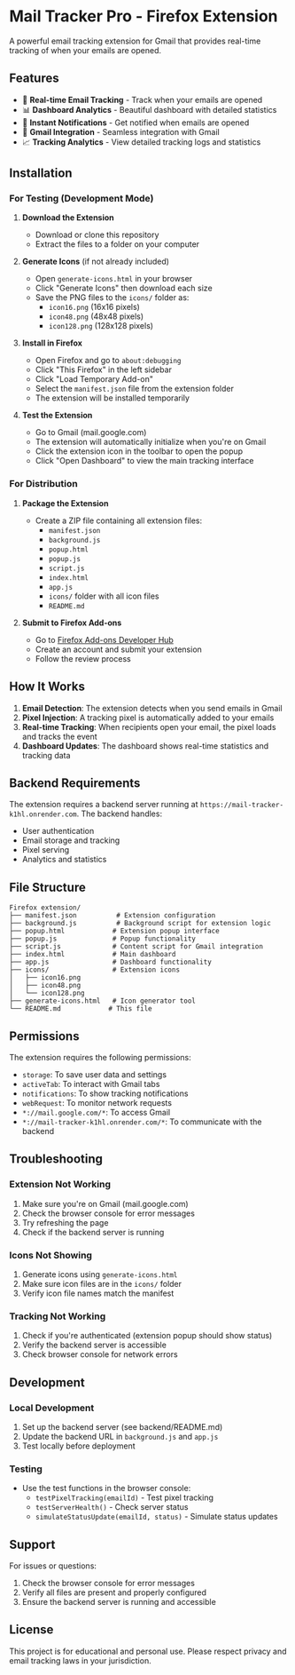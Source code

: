 # Mail Tracker Pro - Firefox Extension

A powerful email tracking extension for Gmail that provides real-time tracking of when your emails are opened.

## Features

- 📧 **Real-time Email Tracking** - Track when your emails are opened
- 📊 **Dashboard Analytics** - Beautiful dashboard with detailed statistics
- 🔔 **Instant Notifications** - Get notified when emails are opened
- 🎯 **Gmail Integration** - Seamless integration with Gmail
- 📈 **Tracking Analytics** - View detailed tracking logs and statistics

## Installation

### For Testing (Development Mode)

1. **Download the Extension**
   - Download or clone this repository
   - Extract the files to a folder on your computer

2. **Generate Icons** (if not already included)
   - Open `generate-icons.html` in your browser
   - Click "Generate Icons" then download each size
   - Save the PNG files to the `icons/` folder as:
     - `icon16.png` (16x16 pixels)
     - `icon48.png` (48x48 pixels)
     - `icon128.png` (128x128 pixels)

3. **Install in Firefox**
   - Open Firefox and go to `about:debugging`
   - Click "This Firefox" in the left sidebar
   - Click "Load Temporary Add-on"
   - Select the `manifest.json` file from the extension folder
   - The extension will be installed temporarily

4. **Test the Extension**
   - Go to Gmail (mail.google.com)
   - The extension will automatically initialize when you're on Gmail
   - Click the extension icon in the toolbar to open the popup
   - Click "Open Dashboard" to view the main tracking interface

### For Distribution

1. **Package the Extension**
   - Create a ZIP file containing all extension files:
     - `manifest.json`
     - `background.js`
     - `popup.html`
     - `popup.js`
     - `script.js`
     - `index.html`
     - `app.js`
     - `icons/` folder with all icon files
     - `README.md`

2. **Submit to Firefox Add-ons**
   - Go to [Firefox Add-ons Developer Hub](https://addons.mozilla.org/developers/)
   - Create an account and submit your extension
   - Follow the review process

## How It Works

1. **Email Detection**: The extension detects when you send emails in Gmail
2. **Pixel Injection**: A tracking pixel is automatically added to your emails
3. **Real-time Tracking**: When recipients open your email, the pixel loads and tracks the event
4. **Dashboard Updates**: The dashboard shows real-time statistics and tracking data

## Backend Requirements

The extension requires a backend server running at `https://mail-tracker-k1hl.onrender.com`. The backend handles:
- User authentication
- Email storage and tracking
- Pixel serving
- Analytics and statistics

## File Structure

```
Firefox extension/
├── manifest.json          # Extension configuration
├── background.js          # Background script for extension logic
├── popup.html            # Extension popup interface
├── popup.js              # Popup functionality
├── script.js             # Content script for Gmail integration
├── index.html            # Main dashboard
├── app.js                # Dashboard functionality
├── icons/                # Extension icons
│   ├── icon16.png
│   ├── icon48.png
│   └── icon128.png
├── generate-icons.html   # Icon generator tool
└── README.md            # This file
```

## Permissions

The extension requires the following permissions:
- `storage`: To save user data and settings
- `activeTab`: To interact with Gmail tabs
- `notifications`: To show tracking notifications
- `webRequest`: To monitor network requests
- `*://mail.google.com/*`: To access Gmail
- `*://mail-tracker-k1hl.onrender.com/*`: To communicate with the backend

## Troubleshooting

### Extension Not Working
1. Make sure you're on Gmail (mail.google.com)
2. Check the browser console for error messages
3. Try refreshing the page
4. Check if the backend server is running

### Icons Not Showing
1. Generate icons using `generate-icons.html`
2. Make sure icon files are in the `icons/` folder
3. Verify icon file names match the manifest

### Tracking Not Working
1. Check if you're authenticated (extension popup should show status)
2. Verify the backend server is accessible
3. Check browser console for network errors

## Development

### Local Development
1. Set up the backend server (see backend/README.md)
2. Update the backend URL in `background.js` and `app.js`
3. Test locally before deployment

### Testing
- Use the test functions in the browser console:
  - `testPixelTracking(emailId)` - Test pixel tracking
  - `testServerHealth()` - Check server status
  - `simulateStatusUpdate(emailId, status)` - Simulate status updates

## Support

For issues or questions:
1. Check the browser console for error messages
2. Verify all files are present and properly configured
3. Ensure the backend server is running and accessible

## License

This project is for educational and personal use. Please respect privacy and email tracking laws in your jurisdiction. 